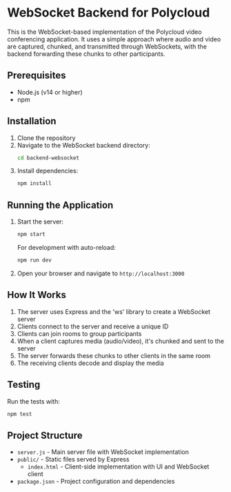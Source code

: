 # WebSocket Backend for Polycloud

This is the WebSocket-based implementation of the Polycloud video conferencing application. It uses a simple approach where audio and video are captured, chunked, and transmitted through WebSockets, with the backend forwarding these chunks to other participants.

## Prerequisites

- Node.js (v14 or higher)
- npm

## Installation

1. Clone the repository
2. Navigate to the WebSocket backend directory:
   ```bash
   cd backend-websocket
   ```
3. Install dependencies:
   ```bash
   npm install
   ```

## Running the Application

1. Start the server:
   ```bash
   npm start
   ```
   
   For development with auto-reload:
   ```bash
   npm run dev
   ```

2. Open your browser and navigate to `http://localhost:3000`

## How It Works

1. The server uses Express and the 'ws' library to create a WebSocket server
2. Clients connect to the server and receive a unique ID
3. Clients can join rooms to group participants
4. When a client captures media (audio/video), it's chunked and sent to the server
5. The server forwards these chunks to other clients in the same room
6. The receiving clients decode and display the media

## Testing

Run the tests with:
```bash
npm test
```

## Project Structure

- `server.js` - Main server file with WebSocket implementation
- `public/` - Static files served by Express
  - `index.html` - Client-side implementation with UI and WebSocket client
- `package.json` - Project configuration and dependencies